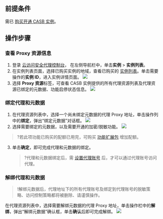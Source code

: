 ## 前提条件
需已 [购买开通 CASB 实例](https://cloud.tencent.com/document/product/1303/53298)。

## 操作步骤
### 查看 Proxy 资源信息
1. 登录 [云访问安全代理控制台](https://console.cloud.tencent.com/casb)， 在左侧导航栏中，单击**实例** > **实例列表**。
2. 在实例列表页面，选择已购买实例的地域，查看已购买的 [实例列表](https://console.cloud.tencent.com/casb)。单击需要操作的**实例 ID**，进入实例详情页面。
![](https://qcloudimg.tencent-cloud.cn/raw/bc44cfa26adb0251ad8189940208a9ff.png)
3. 选择 **Proxy 资源**标签，可查看 CASB 实例提供的所有代理资源列表及代理资源已绑定的元数据、功能启停状态信息。
![](https://qcloudimg.tencent-cloud.cn/raw/b654d07abbcc92510d83072aa01ec0a9.png)

### 绑定代理和元数据
1. 在代理资源列表中，选择一个尚未绑定元数据的代理 Proxy 地址，单击操作列中的**绑定**，弹出“绑定元数据”对话框。
![](https://qcloudimg.tencent-cloud.cn/raw/554c21c798bbe7af9d11fb5b2d909857.png)
2. 选择需要绑定的元数据，以及需要开通的加密/脱敏功能。
![](https://qcloudimg.tencent-cloud.cn/raw/d13d0e0dc04d6ea53334db07d0b9a11b.png)
> ?若此项功能已购买的配额已用完，可购买 [功能扩展包](https://cloud.tencent.com/document/product/1303/53298) 增加配额。
> 
3. 单击**确定**，即可完成代理和元数据的绑定。
   > ?代理和元数据绑定后，需 [设置代理账号]((https://cloud.tencent.com/document/product/1303/64635)) 后，才可以通过代理账号访问代理。

### 解绑代理和元数据
> !解绑元数据后，代理地址下的所有代理账号及绑定到代理账号的脱敏策略、访问控制策略都将被删除、请谨慎操作。
> 
在代理资源列表中，选择需要解绑元数据的代理 Proxy 地址，单击操作栏中的**解绑**，弹出“解绑元数据”确认框，单击**确认**后即可完成解绑。
![](https://qcloudimg.tencent-cloud.cn/raw/497e1f99de873bf90640278d8a73530e.png)
